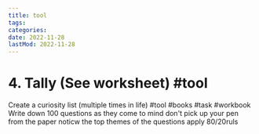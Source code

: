 ```yaml
---
title: tool
tags:
categories:
date: 2022-11-28
lastMod: 2022-11-28
---
```

# 4. Tally (See worksheet) #tool
Create a curiosity list (multiple times in life)  #tool #books #task #workbook
Write down 100 questions as they come to mind
don't pick up your pen from the paper
noticw the top themes of the questions
apply 80/20ruls